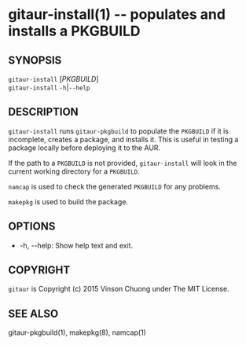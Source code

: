 # gitaur-install(1) -- populates and installs a PKGBUILD

## SYNOPSIS
`gitaur-install` [_PKGBUILD_]<br>
`gitaur-install` `-h`|`--help`<br>

## DESCRIPTION
`gitaur-install` runs `gitaur-pkgbuild` to populate the `PKGBUILD` if it is
incomplete, creates a package, and installs it. This is useful in testing a
package locally before deploying it to the AUR.

If the path to a `PKGBUILD` is not provided, `gitaur-install` will look in the
current working directory for a `PKGBUILD`.

`namcap` is used to check the generated `PKGBUILD` for any problems.

`makepkg` is used to build the package.

## OPTIONS
* -h, --help:
  Show help text and exit.

## COPYRIGHT
`gitaur` is Copyright (c) 2015 Vinson Chuong under The MIT License.

## SEE ALSO
gitaur-pkgbuild(1), makepkg(8), namcap(1)
